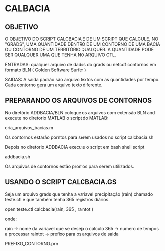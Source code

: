 # CALBACIA

## OBJETIVO 
O OBJETIVO DO SCRIPT CALCBACIA  É DE UM SCRIPT QUE CALCULE,  NO "GRADS",  UMA QUANTIDADE  DENTRO DE UM CONTORNO DE UMA BACIA OU CONTORNO DE UM TERRITÓRIO QUALQUER. A QUANTIDADE PODE SER QUALQUER UMA QUE TENHA NO ARQUIVO CTL.

ENTRADAS:  qualquer arquivo de dados do grads ou netcdf 
                       contornos em formato BLN (  Golden Software Surfer ) 

SAIDAS: A saída padrão são arquivo textos com as quantidades por tempo. 
               Cada contorno gera um arquivo texto diferente.                          


## PREPARANDO  OS ARQUIVOS DE CONTORNOS

No diretório ADDBACIA/BLN  coloque os arquivos com extensão BLN and execute no diretorio MATLAB o script do MATLAB: 

 cria_arquivos_bacias.m  

Os contornos estarão porntos para serem usados no script calcbacia.sh 

Depois no diretorio ADDBACIA execute o script em  bash shell script  

addbacia.sh 

Os arquivos de contornos estão prontos para serem utilizados. 

##  USANDO O  SCRIPT CALCBACIA.GS 

Seja um arquivo grads que tenha a variavel  precipitação (rain) chamado teste.ctl e que também tenha 365 registros diários. 

open teste.ctl 
calcbacia(rain, 365 , raintot )

onde:


rain -> nome da variavel que se deseja o cálculo 
365 -> numero de tempos a processar 
raintot ->   prefixo  para os arquivos de saida

  PREFIXO_CONTORNO.prn 
